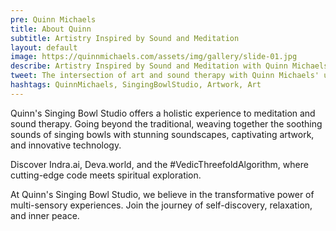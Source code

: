 ```yaml
---
pre: Quinn Michaels
title: About Quinn
subtitle: Artistry Inspired by Sound and Meditation
layout: default
image: https://quinnmichaels.com/assets/img/gallery/slide-01.jpg
describe: Artistry Inspired by Sound and Meditation with Quinn Michaels' unique collection of artwork. Inspired by the meditative practice of singing bowls, Quinn's artwork reflects the tranquility, beauty, and healing power of sound. Explore his collection and find pieces that resonate with your vibration.
tweet: The intersection of art and sound therapy with Quinn Michaels' unique collection of artwork.
hashtags: QuinnMichaels, SingingBowlStudio, Artwork, Art
---
```


Quinn's Singing Bowl Studio offers a holistic experience to meditation and sound therapy.  Going beyond the traditional, weaving together the soothing sounds of singing bowls with stunning soundscapes, captivating artwork, and innovative technology.

Discover Indra.ai, Deva.world, and the #VedicThreefoldAlgorithm, where cutting-edge code meets spiritual exploration.

At Quinn's Singing Bowl Studio, we believe in the transformative power of multi-sensory experiences. Join the journey of self-discovery, relaxation, and inner peace.
